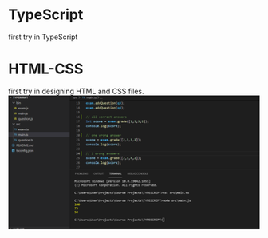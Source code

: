 # TypeScript
first try in TypeScript

# HTML-CSS
first try in designing HTML and CSS files.
<img src="https://github.com/Sahar-Goldman/TypeScript/blob/main/typescript.PNG">

